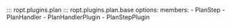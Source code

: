 ::: ropt.plugins.plan
::: ropt.plugins.plan.base
    options:
        members:
            - PlanStep
            - PlanHandler
            - PlanHandlerPlugin
            - PlanStepPlugin
